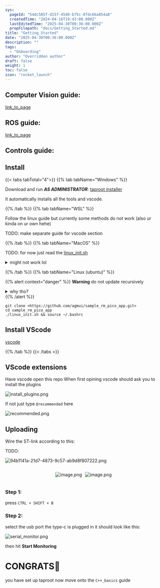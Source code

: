 ```yaml
---
sys:
  pageId: "54dc585f-d15f-45d0-b75c-8fdc66a854a8"
  createdTime: "2024-04-16T19:43:00.000Z"
  lastEditedTime: "2025-04-30T00:36:00.000Z"
  propFilepath: "docs/Getting_Started.md"
title: "Getting_Started"
date: "2025-04-30T00:36:00.000Z"
description: ""
tags:
  - "Onboarding"
author: "Overridden author"
draft: false
weight: 1
toc: false
icon: "rocket_launch"
---
```


## Computer Vision guide:

[link_to_page](86d45bc0-388b-4d26-8848-44f255f73d0e)

## ROS guide:

[link_to_page](3c76c1de-ec8f-46d6-8b0a-294005edc2d5)

## Controls guide:

## Install

{{< tabs tabTotal="4">}}
{{% tab tabName="Windows" %}}

Download and run _**AS ADMINISTRATOR**_: [taproot installer](https://github.com/Thornbots/TeachingFreshies/releases/tag/1.0)

It automatically installs all the tools and vscode.

{{% /tab %}}
{{% tab tabName="WSL" %}}

Follow the linux guide but currently some methods do not work (also ur kinda on ur own hehe)

TODO: make separate guide for vscode section

{{% /tab %}}
{{% tab tabName="MacOS" %}}

TODO: for now just read the [linux_init.sh](https://github.com/agmui/sample_rm_pico_app/blob/main/linux_init.sh)

<details>
<summary>might not work lol</summary>

`brew install libusb pkg-config`

Next install: [vscode](https://code.visualstudio.com/Download)

</details>

{{% /tab %}}
{{% tab tabName="Linux (ubuntu)" %}}

{{% alert context="danger" %}}
**Warning** do not update recursively
<details>
<summary>why tho?</summary>
There are some submodules that may go on for a while (like tinyusb) and I highly
recommend you don't need to get them.
If you want to see what submodules I update just look in `linux_init.sh`
</details>
{{% /alert %}}

```shell
git clone <https://github.com/agmui/sample_rm_pico_app.git>
cd sample_rm_pico_app
./linux_init.sh && source ~/.bashrc
```

## Install VScode

[vscode](https://code.visualstudio.com/Download)

{{% /tab %}}
{{< /tabs >}}

## VScode extensions

Have vscode open this repo
When first opining vscode should ask you to install the plugins

![install_plugins.png](https://prod-files-secure.s3.us-west-2.amazonaws.com/d518164a-d88e-44d1-a4ee-3adb3bd8bce0/89bd30f0-1825-4e77-867b-0a41ce370880/install_plugins.png?X-Amz-Algorithm=AWS4-HMAC-SHA256&X-Amz-Content-Sha256=UNSIGNED-PAYLOAD&X-Amz-Credential=ASIAZI2LB466V4H2PEGG%2F20250715%2Fus-west-2%2Fs3%2Faws4_request&X-Amz-Date=20250715T025158Z&X-Amz-Expires=3600&X-Amz-Security-Token=IQoJb3JpZ2luX2VjECMaCXVzLXdlc3QtMiJIMEYCIQCIwQcwQQ7tCrB%2BFrmRc%2FM7ijvmdzVRuVQog%2BLu3BsBSQIhAPRG9ArYleQebf02kHpNO2nIMuyaiGtuRJ0MAOb%2FqeizKv8DCDwQABoMNjM3NDIzMTgzODA1IgzlR7mtzv3ana9vckIq3AP3%2Fniho1gx6ZRZuKlYPRSO%2FFavy7YG8MWkWqOgExqiaRJTmfsXSN2Y%2Fa3o1bdlWFR%2BeQVYGKMXwN8S6P4CFfvwDjX%2FUX2E37fLy%2Bdvhm6WMB4R2tkYYom2o9j1i5dnFlF24u2fymKAW2vIm%2BdrSn6oC3W7RgUPDViCu4EUpYQPUhKLT%2FeoJhMV3byudms9kqjKlq55ixPjF1DKBdlglnKUHkEXnoC2TrG%2Fe8ficGuLzuc3RSrTRFhTSOAW4hs8zl7tsIqVcb95ZIV0RhQJENKtH%2BJyoYTvqkNVHHrBSjC12pQ23XgjOskirGXElgIimHO7%2BBMRd4mNAodpCiXFl7ANZx8ELGPRRILmpJgvzNG5%2BkdmJF8ytgkPhJoEaspc57%2BNfa6bBVmRWrmMAOnCvx96zKthjMZu2wWd26S%2B9qVkn0RMclbQEVXLNIKHE9t%2Fpk8Hsx5h%2FPAexa7YtvW91R%2B87AJfOoWCIHvCbW4z%2F%2F%2F9ap95ecNaKoqtc6QV%2FZIHNLVv8ihISns1lJ9ANsNzSTSjz%2BihHSJAK0qIHYoxOgLQOxxGeR0WaENyvAiaqP3hnJowggGa3OslBwvkvipt7DOR%2Bx8iNkCDg8t7fjapGd4CdAyOlnt5%2FEV8ej5MLjCz%2FtbDBjqkAbAkswUgMxqWI5B6YbakIaL9Ze39B9kUqFUMJoe7Fw00wL%2F1QlGqQPzh4YTqXv2SzKNtx8q0H2%2Bps1xCekCQitnQ%2B%2BE2mnvRsjStb%2Bv%2Fg8HwTmdNtHZX0ahYov%2BTzMhuaTdZrPr1FY3LwctW1tcywD9v7dNIBr6UEQjW2B%2BHavTVskT8ifmO0q%2F3F%2BYucP0ilzT%2FH0qecA9YDUSeXE28dgVvSMrT&X-Amz-Signature=09f2c2645c3fb5bbf4ad26e5b076309c8aecec4ba53fa99ef6217724fb19fb74&X-Amz-SignedHeaders=host&x-amz-checksum-mode=ENABLED&x-id=GetObject)

If not just type `@recommended` here  

![recommended.png](https://prod-files-secure.s3.us-west-2.amazonaws.com/d518164a-d88e-44d1-a4ee-3adb3bd8bce0/61e661e9-5d85-4dfc-be0d-8d2097a5e793/recommended.png?X-Amz-Algorithm=AWS4-HMAC-SHA256&X-Amz-Content-Sha256=UNSIGNED-PAYLOAD&X-Amz-Credential=ASIAZI2LB466V4H2PEGG%2F20250715%2Fus-west-2%2Fs3%2Faws4_request&X-Amz-Date=20250715T025158Z&X-Amz-Expires=3600&X-Amz-Security-Token=IQoJb3JpZ2luX2VjECMaCXVzLXdlc3QtMiJIMEYCIQCIwQcwQQ7tCrB%2BFrmRc%2FM7ijvmdzVRuVQog%2BLu3BsBSQIhAPRG9ArYleQebf02kHpNO2nIMuyaiGtuRJ0MAOb%2FqeizKv8DCDwQABoMNjM3NDIzMTgzODA1IgzlR7mtzv3ana9vckIq3AP3%2Fniho1gx6ZRZuKlYPRSO%2FFavy7YG8MWkWqOgExqiaRJTmfsXSN2Y%2Fa3o1bdlWFR%2BeQVYGKMXwN8S6P4CFfvwDjX%2FUX2E37fLy%2Bdvhm6WMB4R2tkYYom2o9j1i5dnFlF24u2fymKAW2vIm%2BdrSn6oC3W7RgUPDViCu4EUpYQPUhKLT%2FeoJhMV3byudms9kqjKlq55ixPjF1DKBdlglnKUHkEXnoC2TrG%2Fe8ficGuLzuc3RSrTRFhTSOAW4hs8zl7tsIqVcb95ZIV0RhQJENKtH%2BJyoYTvqkNVHHrBSjC12pQ23XgjOskirGXElgIimHO7%2BBMRd4mNAodpCiXFl7ANZx8ELGPRRILmpJgvzNG5%2BkdmJF8ytgkPhJoEaspc57%2BNfa6bBVmRWrmMAOnCvx96zKthjMZu2wWd26S%2B9qVkn0RMclbQEVXLNIKHE9t%2Fpk8Hsx5h%2FPAexa7YtvW91R%2B87AJfOoWCIHvCbW4z%2F%2F%2F9ap95ecNaKoqtc6QV%2FZIHNLVv8ihISns1lJ9ANsNzSTSjz%2BihHSJAK0qIHYoxOgLQOxxGeR0WaENyvAiaqP3hnJowggGa3OslBwvkvipt7DOR%2Bx8iNkCDg8t7fjapGd4CdAyOlnt5%2FEV8ej5MLjCz%2FtbDBjqkAbAkswUgMxqWI5B6YbakIaL9Ze39B9kUqFUMJoe7Fw00wL%2F1QlGqQPzh4YTqXv2SzKNtx8q0H2%2Bps1xCekCQitnQ%2B%2BE2mnvRsjStb%2Bv%2Fg8HwTmdNtHZX0ahYov%2BTzMhuaTdZrPr1FY3LwctW1tcywD9v7dNIBr6UEQjW2B%2BHavTVskT8ifmO0q%2F3F%2BYucP0ilzT%2FH0qecA9YDUSeXE28dgVvSMrT&X-Amz-Signature=710f2bca7b1cd275dcb14126aefbb4b3bfa93a12f6a7a525e48ca764db380fd4&X-Amz-SignedHeaders=host&x-amz-checksum-mode=ENABLED&x-id=GetObject)

## Uploading

Wire the ST-link according to this:

TODO:

![94b1141a-21d7-4873-9c57-ab9d8f807222.png](https://prod-files-secure.s3.us-west-2.amazonaws.com/d518164a-d88e-44d1-a4ee-3adb3bd8bce0/e5fad17d-ab82-4300-9f4c-505ab4b1202c/94b1141a-21d7-4873-9c57-ab9d8f807222.png?X-Amz-Algorithm=AWS4-HMAC-SHA256&X-Amz-Content-Sha256=UNSIGNED-PAYLOAD&X-Amz-Credential=ASIAZI2LB466V4H2PEGG%2F20250715%2Fus-west-2%2Fs3%2Faws4_request&X-Amz-Date=20250715T025158Z&X-Amz-Expires=3600&X-Amz-Security-Token=IQoJb3JpZ2luX2VjECMaCXVzLXdlc3QtMiJIMEYCIQCIwQcwQQ7tCrB%2BFrmRc%2FM7ijvmdzVRuVQog%2BLu3BsBSQIhAPRG9ArYleQebf02kHpNO2nIMuyaiGtuRJ0MAOb%2FqeizKv8DCDwQABoMNjM3NDIzMTgzODA1IgzlR7mtzv3ana9vckIq3AP3%2Fniho1gx6ZRZuKlYPRSO%2FFavy7YG8MWkWqOgExqiaRJTmfsXSN2Y%2Fa3o1bdlWFR%2BeQVYGKMXwN8S6P4CFfvwDjX%2FUX2E37fLy%2Bdvhm6WMB4R2tkYYom2o9j1i5dnFlF24u2fymKAW2vIm%2BdrSn6oC3W7RgUPDViCu4EUpYQPUhKLT%2FeoJhMV3byudms9kqjKlq55ixPjF1DKBdlglnKUHkEXnoC2TrG%2Fe8ficGuLzuc3RSrTRFhTSOAW4hs8zl7tsIqVcb95ZIV0RhQJENKtH%2BJyoYTvqkNVHHrBSjC12pQ23XgjOskirGXElgIimHO7%2BBMRd4mNAodpCiXFl7ANZx8ELGPRRILmpJgvzNG5%2BkdmJF8ytgkPhJoEaspc57%2BNfa6bBVmRWrmMAOnCvx96zKthjMZu2wWd26S%2B9qVkn0RMclbQEVXLNIKHE9t%2Fpk8Hsx5h%2FPAexa7YtvW91R%2B87AJfOoWCIHvCbW4z%2F%2F%2F9ap95ecNaKoqtc6QV%2FZIHNLVv8ihISns1lJ9ANsNzSTSjz%2BihHSJAK0qIHYoxOgLQOxxGeR0WaENyvAiaqP3hnJowggGa3OslBwvkvipt7DOR%2Bx8iNkCDg8t7fjapGd4CdAyOlnt5%2FEV8ej5MLjCz%2FtbDBjqkAbAkswUgMxqWI5B6YbakIaL9Ze39B9kUqFUMJoe7Fw00wL%2F1QlGqQPzh4YTqXv2SzKNtx8q0H2%2Bps1xCekCQitnQ%2B%2BE2mnvRsjStb%2Bv%2Fg8HwTmdNtHZX0ahYov%2BTzMhuaTdZrPr1FY3LwctW1tcywD9v7dNIBr6UEQjW2B%2BHavTVskT8ifmO0q%2F3F%2BYucP0ilzT%2FH0qecA9YDUSeXE28dgVvSMrT&X-Amz-Signature=39f9c52c3c5d224da11175163c4675b8f4a8ca73f9c88b8788a4c691d641acc8&X-Amz-SignedHeaders=host&x-amz-checksum-mode=ENABLED&x-id=GetObject)

<div style="display: flex;flex-direction: row; column-gap:10px; max-width: 630px;justify-content: center;">
<div>

![image.png](https://prod-files-secure.s3.us-west-2.amazonaws.com/d518164a-d88e-44d1-a4ee-3adb3bd8bce0/210ecb78-1116-4d7b-b9b7-2292f66fa2c2/image.png?X-Amz-Algorithm=AWS4-HMAC-SHA256&X-Amz-Content-Sha256=UNSIGNED-PAYLOAD&X-Amz-Credential=ASIAZI2LB466UOYXNTFK%2F20250715%2Fus-west-2%2Fs3%2Faws4_request&X-Amz-Date=20250715T025200Z&X-Amz-Expires=3600&X-Amz-Security-Token=IQoJb3JpZ2luX2VjECMaCXVzLXdlc3QtMiJIMEYCIQDx5rRPsS1TMxp23qEXsRvmZL9diQc69mqIVbbdCITQegIhAPS6XD9r5broi66LZHRS25Q7szJJsdPeNX5pt7013ag%2FKv8DCDwQABoMNjM3NDIzMTgzODA1Igw%2F7jvddNfFBzQUfkYq3AOeM5YXUtqQFGAJSau%2FxKIeM7znkBUND9elz6Smgmg851koCxsWYzHmEIUQNRpetbi0CvmHXtfUU6zSGFtrhnB182CqLc9uqq7iEFrhkff%2Bxm%2FGolM89yQe5%2BWVji%2BI%2Fgug%2BmVNUNz0Er6EdZ9mzdQ6FaiqGm3tXS8HPjTB%2Bsr%2BIoDROCh2TjMOBexgXovqb6bUSswhA374c2j3v6mGWWCXx9AslAjMlGwoNWrrs%2FwJWWsMqIdirXD1dOfe%2Fs58gpKzndpW%2BN%2ByR4M5p8Hh2gNs1TTHj35Y1BqgrRBYARBife2o2zwqCbclIDpGd%2BkDlflOo%2F5VMh39ap6hWpSRmu%2FKaNfE%2BUXaTe5JAfaCg1Y7pTXJAhffbwok333iacb6uZdZn%2Bvx3DV6OZa7F34uahf5MAS3o8SM80i%2FTOWcJhpN8BWZMuSRFYO%2Fbt5NM1Y962SYofqP%2Fr%2F2vMhqUE6sJOm7yoePDFEkN1FmUuq%2BeA8xiIZ1PSQWwgai801VrDmPSXh1VKrWFnIetdAw8XbxbapjEB1A4hKiF0zk1iH9uBDBlFP%2FbUcEe5ISCgt9%2B0fJI3RoN29ZMiUhd3vACImW2wkZOS06awVlgyhJBoL%2B2AXx98lkqzC%2BG2NMoP44xzDT%2FtbDBjqkATM%2FD0e5Fh6BoQByElVXTPcEmje0aNU3ZHlMSisDvC0O906fGJLrhYBGbUcwuXqGolsax4hUo49koI4Lzp5jVum7k2pH8Ug1JBx%2F8rMCno6sPAJYSInSUZ%2FLUZo%2B9s2ovJQy%2BJynM679OJ72NspR2V1XeEG40XkHYjWRy%2FJ9YnKkaPXCZMx7x%2BY%2FWGGDGM3K8tXm%2BXJshxQc7DIUOjnyPn0Tol6s&X-Amz-Signature=546b3924cc3605e4733f21f4de3ba5e39561ff964b3c72f87d1c68a79ca6b480&X-Amz-SignedHeaders=host&x-amz-checksum-mode=ENABLED&x-id=GetObject)

</div>
<div>

![image.png](https://prod-files-secure.s3.us-west-2.amazonaws.com/d518164a-d88e-44d1-a4ee-3adb3bd8bce0/33a0fd0f-8ca6-4a86-8e09-26e95ded1fff/image.png?X-Amz-Algorithm=AWS4-HMAC-SHA256&X-Amz-Content-Sha256=UNSIGNED-PAYLOAD&X-Amz-Credential=ASIAZI2LB4663Z3DN6HI%2F20250715%2Fus-west-2%2Fs3%2Faws4_request&X-Amz-Date=20250715T025200Z&X-Amz-Expires=3600&X-Amz-Security-Token=IQoJb3JpZ2luX2VjECMaCXVzLXdlc3QtMiJIMEYCIQD8LlE2sJDHmDvJptJJg2poOS31X%2FRo%2FLkxM7Ojkwkj6gIhAMeazllOZsURVdw0loP3ZDBIvB9KKJQ1TLWXkIKImnQ5Kv8DCDwQABoMNjM3NDIzMTgzODA1Igxk9ErLcuZ4cNYaSLEq3ANRPoHscovEqZlDI5CrWV9R9NKj8nJDSELEjaW9gd3lftNSQHCLrmmuwbj3czq93ja5W7xqhVPAOSG0b3BMWo5A0FDz2oPNXg2%2BG2pU5a%2FRbmdQ8%2FMMaU0%2BRwRIo8dKnIU3vwfXyDTXfUcJH2Jj7rYuwswxsKU3hnVySHTKtcMAbBvVkq1BNY4wgVzLNw85FFZ0Z6RjaXQvpBvcwUklwNEVjDESNUemgcNqZWTuiyjWygwhDUbygXXBWrmB4E%2BQeJ%2FVsNJ1l58INPyPHnX%2Bwyd3Vy1G9dr0WY1DNnTA1WgTu0dCqIaqw1m6fWCvgiz5Z%2FvEuHc9u4hYCY97eM3IVOrKdImZqW8SwfP3%2FLTRhGAh7Y61kDLA0oKiUvcZNm4tRuL21H8DYazVmTwJrgJWODPj6KAM9MJILL0u%2Batsy5TZFcNWccXsHdNRbPPuVYitjepd1yOCfrzhVZOiPWhusXo2G5ayQO9%2BzYdmZYe4b7LI06KNK11Hrrx%2FSkaat954mxkH3KvxNxEnUn%2FBO8Cjp%2BWqr59zUzvQ3vfYLDa%2BAzYDgtwNxuqNgpA%2FZCWcmMEbbcLf%2F6DnrX4yDrJAATC3OcFlUTl8zl%2BvvBwNsRtR%2FUv7MIggTviEJDEPSvg8JzD%2F%2FdbDBjqkAXyVLnbKKZgO2rkbHdj902gnNhCAkBrXSPC66bvDZMi4aJTd34jlmc2oEnsxy%2F6F8sRaR0tZ8eJhNilkpOjUn%2Bobq%2Feb%2F0RyUgWzhIKekEqoUFk%2BUkEYIcLBEcGtcgA0pWnz%2FrplRObmJekZTsQQpBhVWd6BHKL5gofFn87F8b6JBrSK6PLbYZ5akmpDS79kKcH1OaUUeNmoipD6tUtnpsCSKmTP&X-Amz-Signature=5f2d2f0de87d8133a0954161aeb9256a186dd7d3ee2d1b6349b8c7c74ff511c6&X-Amz-SignedHeaders=host&x-amz-checksum-mode=ENABLED&x-id=GetObject)

</div>
</div>

### Step 1:

press `CTRL + SHIFT + B`

### Step 2:

select the usb port the type-c is plugged in it should look like this:

![serial_monitor.png](https://prod-files-secure.s3.us-west-2.amazonaws.com/d518164a-d88e-44d1-a4ee-3adb3bd8bce0/f03f4774-05d4-4393-b6a0-d5efb6d315ab/serial_monitor.png?X-Amz-Algorithm=AWS4-HMAC-SHA256&X-Amz-Content-Sha256=UNSIGNED-PAYLOAD&X-Amz-Credential=ASIAZI2LB466V4H2PEGG%2F20250715%2Fus-west-2%2Fs3%2Faws4_request&X-Amz-Date=20250715T025158Z&X-Amz-Expires=3600&X-Amz-Security-Token=IQoJb3JpZ2luX2VjECMaCXVzLXdlc3QtMiJIMEYCIQCIwQcwQQ7tCrB%2BFrmRc%2FM7ijvmdzVRuVQog%2BLu3BsBSQIhAPRG9ArYleQebf02kHpNO2nIMuyaiGtuRJ0MAOb%2FqeizKv8DCDwQABoMNjM3NDIzMTgzODA1IgzlR7mtzv3ana9vckIq3AP3%2Fniho1gx6ZRZuKlYPRSO%2FFavy7YG8MWkWqOgExqiaRJTmfsXSN2Y%2Fa3o1bdlWFR%2BeQVYGKMXwN8S6P4CFfvwDjX%2FUX2E37fLy%2Bdvhm6WMB4R2tkYYom2o9j1i5dnFlF24u2fymKAW2vIm%2BdrSn6oC3W7RgUPDViCu4EUpYQPUhKLT%2FeoJhMV3byudms9kqjKlq55ixPjF1DKBdlglnKUHkEXnoC2TrG%2Fe8ficGuLzuc3RSrTRFhTSOAW4hs8zl7tsIqVcb95ZIV0RhQJENKtH%2BJyoYTvqkNVHHrBSjC12pQ23XgjOskirGXElgIimHO7%2BBMRd4mNAodpCiXFl7ANZx8ELGPRRILmpJgvzNG5%2BkdmJF8ytgkPhJoEaspc57%2BNfa6bBVmRWrmMAOnCvx96zKthjMZu2wWd26S%2B9qVkn0RMclbQEVXLNIKHE9t%2Fpk8Hsx5h%2FPAexa7YtvW91R%2B87AJfOoWCIHvCbW4z%2F%2F%2F9ap95ecNaKoqtc6QV%2FZIHNLVv8ihISns1lJ9ANsNzSTSjz%2BihHSJAK0qIHYoxOgLQOxxGeR0WaENyvAiaqP3hnJowggGa3OslBwvkvipt7DOR%2Bx8iNkCDg8t7fjapGd4CdAyOlnt5%2FEV8ej5MLjCz%2FtbDBjqkAbAkswUgMxqWI5B6YbakIaL9Ze39B9kUqFUMJoe7Fw00wL%2F1QlGqQPzh4YTqXv2SzKNtx8q0H2%2Bps1xCekCQitnQ%2B%2BE2mnvRsjStb%2Bv%2Fg8HwTmdNtHZX0ahYov%2BTzMhuaTdZrPr1FY3LwctW1tcywD9v7dNIBr6UEQjW2B%2BHavTVskT8ifmO0q%2F3F%2BYucP0ilzT%2FH0qecA9YDUSeXE28dgVvSMrT&X-Amz-Signature=2bf75934995353e78ef925d8e82b6f45963911b5781358c12ce7d35d98861e35&X-Amz-SignedHeaders=host&x-amz-checksum-mode=ENABLED&x-id=GetObject)

then hit **Start Monitoring**

# CONGRATS🎉

you have set up taproot now move onto the `C++_basics` guide
